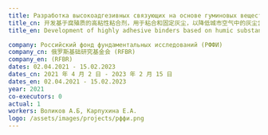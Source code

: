 ```yaml
---
title: Разработка высокоадгезивных связующих на основе гуминовых веществ для связывания и закрепления пыли в целях уменьшения запыленности городского воздуха
title_cn: 开发基于腐殖质的高粘性粘合剂，用于粘合和固定灰尘，以降低城市空气中的灰尘含量
title_en: Development of highly adhesive binders based on humic substances for binding and fixing dust in order to reduce the dustiness of urban air

company: Российский фонд фундаментальных исследований (РФФИ)
company_cn: 俄罗斯基础研究基金会 (RFBR)
company_en: (RFBR)
dates: 02.04.2021 - 15.02.2023
dates_cn: 2021 年 4 月 2 日 - 2023 年 2 月 15 日
dates_en: 02.04.2021 - 15.02.2023
year: 2021
co-executors: 0
actual: 1
workers: Воликов А.Б, Карпухина Е.А.
logo: /assets/images/projects/рффи.png
---
```

